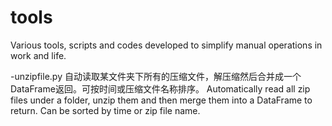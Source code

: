 # tools
Various tools, scripts and codes developed to simplify manual operations in work and life.

-unzipfile.py
自动读取某文件夹下所有的压缩文件，解压缩然后合并成一个DataFrame返回。可按时间或压缩文件名称排序。
Automatically read all zip files under a folder, unzip them and then merge them into a DataFrame to return. Can be sorted by time or zip file name.
